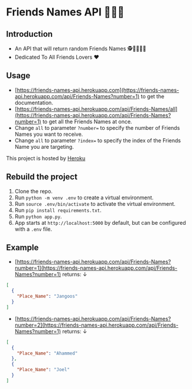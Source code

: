# Friends Names API 👋🧑👩

## Introduction

- An API that will return random Friends Names 🕵️🕵️‍♀️👨‍🔬
- Dedicated To All Friends Lovers ❤️

## Usage

- [https://friends-names-api.herokuapp.com](https://friends-names-api.herokuapp.com/api/Friends-Names?number=1) to get the documentation.
- [https://friends-names-api.herokuapp.com/api/Friends-Names/all](https://friends-names-api.herokuapp.com/api/Friends-Names?number=1) to get all the Friends Names at once.
- Change `all` to parameter `?number=` to specify the number of Friends Names you want to receive.
- Change `all` to parameter `?index=` to specify the index of the Friends Name you are targeting.

This project is hosted by [Heroku](https://www.heroku.com/)

## Rebuild the project

1. Clone the repo.
2. Run `python -m venv .env` to create a virtual environment.
3. Run `source .env/bin/activate` to activate the virtual environment.
4. Run `pip install requirements.txt`.
5. Run `python app.py`.
6. App starts at `http://localhost:5000` by default, but can be configured with a `.env` file.

## Example

- [https://friends-names-api.herokuapp.com/api/Friends-Names?number=1](https://friends-names-api.herokuapp.com/api/Friends-Names?number=1) returns: ↓

```JSON
[
  {
    "Place_Name": "Jangoos"
  }
]
```

- [https://friends-names-api.herokuapp.com/api/Friends-Names?number=2](https://friends-names-api.herokuapp.com/api/Friends-Names?number=1) returns: ↓

```JSON
[
  {
    "Place_Name": "Ahammed"
  },
  {
    "Place_Name": "Joel"
  }
]
```
